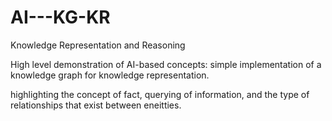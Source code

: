 # AI---KG-KR

Knowledge Representation and Reasoning

High level demonstration of AI-based concepts: simple implementation of a 
knowledge graph for knowledge representation.

highlighting the concept of fact, querying of information, and the type of 
relationships that exist between eneitties. 
